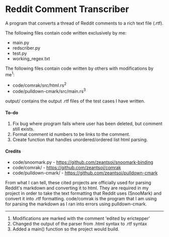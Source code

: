 # Reddit Comment Transcriber
A program that converts a thread of Reddit comments to a rich text file (.rtf). 

The following files contain code written exclusively by me:
- main.py
- redscriber.py
- test.py
- working_regex.txt

The following files contain code written by others with modifications by me<sup>1</sup>:
- code/comrak/src/html.rs<sup>2</sup>
- code/pulldown-cmark/src/main.rs<sup>3</sup>

output/ contains the output .rtf files of the test cases I have written. 

#### To-do
1. Fix bug where program fails where user has been deleted, but comment still exists.
2. Format comment id numbers to be links to the comment.
3. Create function that handles unordered/ordered list html parsing.

#### Credits

- code/snoomark.py - https://github.com/zeantsoi/snoomark-binding
- code/comrak/ - https://github.com/zeantsoi/comrak
- code/pulldown-cmark/ - https://github.com/zeantsoi/pulldown-cmark

From what I can tell, these cited projects are officially used for parsing 
Reddit's markdown and converting it to html. They are required in my project in order to take the text formatting that 
Reddit uses (SnooMark) and convert it into .rtf formatting. code/comrak is the program that I am using for parsing the 
markdown as I ran into errors using pulldown-cmark. 

---

1. Modifications are marked with the comment 'edited by erictepper'
2. Changed the output of the parser from .html syntax to .rtf syntax
3. Added a main() function so the project would build. 